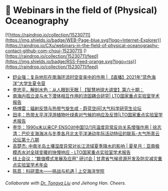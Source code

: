 # 🌊 Webinars in the field of (Physical) Oceanography

[![https://raindrop.io/collection/15230711](https://img.shields.io/badge/WEB-Page-blue.svg?logo=Internet-Explorer)](https://raindrop.io/CXu/webinars-in-the-field-of-physical-oceanography-contact-github-com-chouj-15230711) [![https://raindrop.io/collection/15230711/feed](https://img.shields.io/badge/RSS-Feed-orange.svg?logo=rss)](https://raindrop.io/collection/15230711/feed)

<!-- BLOG-POST-LIST:START -->
- [舒业强：复杂地形在南海环流时空变率中的作用 | 【直播】2021年“蓝色海洋”大学生夏令营](http://mudu.tv/live/watch/general?id=mn1pe97l&referVisitorId=189006091&from=timeline&time=1627346218850)
- [李忠平，解剖水色：从人眼到天眼 | 【智慧地球大讲堂】第六十期：](https://mp.weixin.qq.com/s/JA5EvoIweZbtNSwXDpCTAg)
- [南海内孤立波与水下潜体相互作用的流固耦合研究| LTO国家重点实验室学术报告](https://mp.weixin.qq.com/s/RH3xYUdq050XLJp7L36CrQ)
- [杨博雷：辐射反馈与热带气旋生成 - 蔚蓝空间|大气科学研究生论坛](https://mp.weixin.qq.com/s/Zjn6kCLtvZgQp3kVAcmgoA)
- [田丰：热带太平洋浮游植物叶绿素对气候的响应及反馈|LTO国家重点实验室学术报告](https://mp.weixin.qq.com/s/RyQ_UB7pSlcuDKvSlbXjHw)
- [李华：1990s末以来CP ENSO对中国12/1月温度异常反向关系增强作用 | 徐志清：巴伦支海海冰与冬季各月北太平洋涛动年际活动特征的联系-大气所青云论坛第十八期](http://www.iap.cas.cn/gb/xwdt/xshd/202107/t20210714_6132434.html)
- [高楚杰: 中南半岛土壤湿度异常对长江流域夏季降水的影响 | 夏星月：亚南极模态水对全球变暖的快慢响应 - LTO国家重点实验室学术报告](https://mp.weixin.qq.com/s/cY6sMYWpAyWK8MucC4G74w)
- [线上会议：“数值模式发展及应用” 研讨会 | 甘肃省气候资源开发及防灾减灾重点实验室学术年会](https://mp.weixin.qq.com/s/c2g9byw3SIwZXQSAbmRguw)
- [陈荔：科研潜水——挑战与机遇 | 上交海洋学院](https://mp.weixin.qq.com/s/iZELreAmG84j1wQxlrVCaQ)
<!-- BLOG-POST-LIST:END -->

###### Collaborate with [Dr. Tongya Liu](https://liutongya.github.io/) and Jiehong Han. Cheers.

